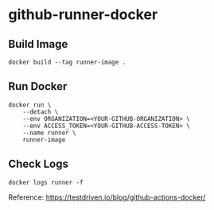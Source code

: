 # github-runner-docker

## Build Image

```
docker build --tag runner-image .
```

## Run Docker

```
docker run \
    --detach \
    --env ORGANIZATION=<YOUR-GITHUB-ORGANIZATION> \
    --env ACCESS_TOKEN=<YOUR-GITHUB-ACCESS-TOKEN> \
    --name runner \
    runner-image
```

## Check Logs

```
docker logs runner -f
```

Reference: https://testdriven.io/blog/github-actions-docker/